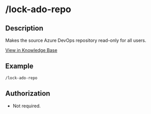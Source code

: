# /lock-ado-repo

## Description

Makes the source Azure DevOps repository read-only for all users.

[View in Knowledge Base](https://kb.packfiles.io/warp/commands/azure-devops/lock-ado-repo)

## Example

```
/lock-ado-repo
```

## Authorization

* Not required.
